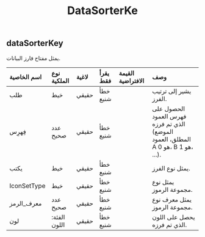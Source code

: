 ﻿---
title: DataSorterKe
second_title: Aspose.Cells Cloud Documen
type: docs
url: /ar/specification/model/datasorterkey/
description: "Aspose.Cells مواصفات النموذج السحابي: DataSorterKey. تعامل بسهولة مع Excel ومستندات جداول البيانات الأخرى التي تحتوي على ميزات مثل الفتح والتوليد والتحرير والتقسيم والدمج والمقارنة والتحويل"
kwords: Excel، Office، جدول البيانات، Cloud REST API، DataSorterKey
weight: 50
---
## **dataSorterKey**

 يمثل مفتاح فارز البيانات.

| اسم الخاصية| نوع الملكية| لاغية| يقرأ فقط| القيمة الافتراضية| وصف|
|:- |:- |:- |:- |:- |:- |
| طلب| خيط| حقيقي| خطأ شنيع|| يشير إلى ترتيب الفرز.|
| فِهرِس| عدد صحيح| حقيقي| خطأ شنيع|| الحصول على فهرس العمود الذي تم فرزه (الموضع المطلق، العمود A هو 0، B هو 1، ...).|
| يكتب| خيط| حقيقي| خطأ شنيع|| يمثل نوع الفرز.|
| IconSetType| خيط| حقيقي| خطأ شنيع|| يمثل نوع مجموعة الرموز.|
| معرف_الرمز| عدد صحيح| حقيقي| خطأ شنيع|| يمثل معرف نوع مجموعة الرموز.|
| لون| الفئة: اللون| حقيقي| خطأ شنيع|| يحصل على اللون الذي تم فرزه.|

